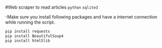 #Web scraper to read articles
`python` `sqlite3`

-Make sure you install following packages and have a internet connection while running the script.
```python
pip install requests
pip install BeautifulSoup4
pip install html5lib
```

